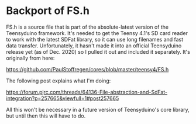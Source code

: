 # Backport of FS.h

FS.h is a source file that is part of the absolute-latest version of the Teensyduino framework. It's needed to get the
Teensy 4.1's SD card reader to work with the latest SDFat library, so it can use long filenames and fast data transfer.
Unfortunately, it hasn't made it into an official Teensyduino release yet (as of Dec. 2020) so I pulled it out
and included it separately. It's originally from here:

https://github.com/PaulStoffregen/cores/blob/master/teensy4/FS.h

The following post explains what I'm doing:

https://forum.pjrc.com/threads/64136-File-abstraction-and-SdFat-integration?p=257665&viewfull=1#post257665

All this won't be necessary in a future version of Teensyduino's core library, but until then this will have to do.